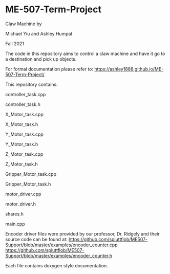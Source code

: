 # ME-507-Term-Project
Claw Machine by

Michael Yiu and Ashley Humpal

Fall 2021

The code in this repository aims to control a claw machine and have it go to a destination and pick up objects.

For formal documentation please refer to: https://ashley1888.github.io/ME-507-Term-Project/

This repository contains:

controller_task.cpp

controller_task.h

X_Motor_task.cpp

X_Motor_task.h

Y_Motor_task.cpp

Y_Motor_task.h

Z_Motor_task.cpp

Z_Motor_task.h

Gripper_Motor_task.cpp

Gripper_Motor_task.h

motor_driver.cpp

motor_driver.h

shares.h

main.cpp

Encoder driver files were provided by our professor, Dr. Ridgely and their source code can be found at:
https://github.com/spluttflob/ME507-Support/blob/master/examples/encoder_counter.cpp
https://github.com/spluttflob/ME507-Support/blob/master/examples/encoder_counter.h

Each file contains doxygen style documentation.
